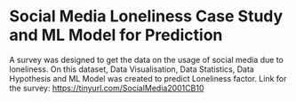 # Social Media Loneliness Case Study and ML Model for Prediction 
 A survey was designed to get the data on the usage of social media due to loneliness. On this dataset, Data Visualisation, Data Statistics, Data Hypothesis and ML Model was created to predict Loneliness factor.
 Link for the survey: https://tinyurl.com/SocialMedia2001CB10
